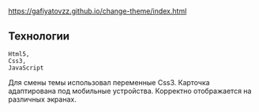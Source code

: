 # 
 https://gafiyatovzz.github.io/change-theme/index.html

## Технологии
    Html5,
    Css3,
    JavaScript

Для смены темы использовал переменные Css3. Карточка адаптирована под мобильные устройства. Корректно отображается на различных экранах.
    
